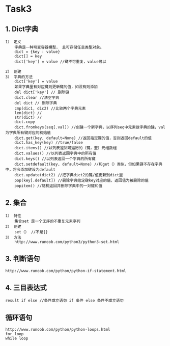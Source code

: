 # Task3
## 1. Dict字典
    1） 定义
        字典是一种可变容器模型， 且可存储任意类型对象。
        dict = {key : value}
        dict[] = key
        dict['key'] = value //键不可重复，value可以
        
    2） 创建
    3） 字典的方法
        dict['key'] = value
        如果字典里有对应键则更新键的值，如没有则添加
        del dict['key'] // 删除键
        dict.clear //清空字典
        del dict // 删除字典
        cmp(dic1, dic2) //比较两个字典元素
        len(dict) //
        str(dict) //
        dict.copy
        dict.fromkeys(seq[.val]) //创建一个新字典，以序列seq中元素做字典的建，val为字典所有键对应的初始值
        dict.get(key, default=None) //返回指定键的值，否则返回default的值
        dict.has_key(key) //true/false
        dict.items() //以列表返回可遍历的（键，至）元组数组
        dict.values() //以列表返回字典中的所有值
        dict.keys() //以列表返回一个字典的所有键
        dict.setdefault(key, default=None) //和get（）类似，但如果键不存在字典中，将会添加键设为default
        dict.update(dict2) //把字典dict2的键/值更新到dict里
        pop(key[.default]) //删除字典给定键key对应的值，返回值为被删除的值
        popitem() //随机返回并删除字典中的一对键和值
        
## 2. 集合
    1） 特性
        集合set 是一个无序的不重复元素序列
    2） 创建
        set（） //不是{}
    3） 方法
        http://www.runoob.com/python3/python3-set.html
## 3. 判断语句
    http://www.runoob.com/python/python-if-statement.html
## 4. 三目表达式
    result if else //条件成立语句 if 条件 else 条件不成立语句
## 循环语句
    http://www.runoob.com/python/python-loops.html
    for loop
    while loop
    
